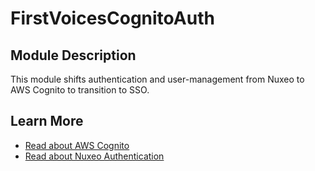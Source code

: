 # FirstVoicesCognitoAuth

## Module Description
This module shifts authentication and user-management from Nuxeo to AWS Cognito to transition to SSO.

## Learn More

* [Read about AWS Cognito](https://aws.amazon.com/cognito/)
* [Read about Nuxeo Authentication](https://doc.nuxeo.com/nxdoc/authentication-and-user-management/)